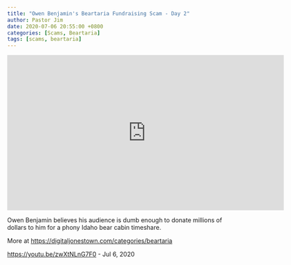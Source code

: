 ```yaml
---
title: "Owen Benjamin's Beartaria Fundraising Scam - Day 2"
author: Pastor Jim
date: 2020-07-06 20:55:00 +0800
categories: [Scams, Beartaria]
tags: [scams, beartaria]
---
```


<iframe width="640" height="360" scrolling="no" frameborder="0" style="border: none;" src="https://www.bitchute.com/embed/VvGBA7Qy4lux/"></iframe>

Owen Benjamin believes his audience is dumb enough to donate millions of dollars to him for a phony Idaho bear cabin timeshare.

More at https://digitaljonestown.com/categories/beartaria

https://youtu.be/zwXtNLnG7F0 - Jul 6, 2020

